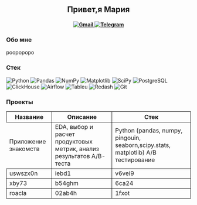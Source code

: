 <h2 align="center">Привет,я Мария
<h4 align="center">  
<a href="https://htmlacademy.ru">
  <img src="https://img.shields.io/badge/Gmail-%23316192.svg?style=for-the-badge&logo=gmail&logoColor=white"  alt="Gmail">
</a>
  <a href="https://htmlacademy.ru">
  <img src="https://img.shields.io/badge/Telegram-%23316192.svg?style=for-the-badge&logo=telegram&logoColor=white"  alt="Telegram">
</a>
<h3 align="left"> Обо мне</h3>
рооророро




### Стек
![Python](https://img.shields.io/badge/Python-3670A0?style=for-the-flat&logo=python&logoColor=ffdd54)
![Pandas](https://img.shields.io/badge/Pandas-%23150458.svg?style=for-the-flat&logo=pandas&logoColor=white)
![NumPy](https://img.shields.io/badge/Numpy-%23013243.svg?style=for-the-flat&logo=numpy&logoColor=white)
![Matplotlib](https://img.shields.io/badge/Matplotlib-%23ffffff.svg?style=for-the-flat&logo=Matplotlib&logoColor=black)
![SciPy](https://img.shields.io/badge/SciPy-%230C55A5.svg?style=for-the-flat&logo=scipy&logoColor=%white)
![PostgreSQL](https://img.shields.io/badge/PostgreSQL-%23316192.svg?style=for-the-flat&logo=postgresql&logoColor=white)
![ClickHouse](https://img.shields.io/badge/ClickHouse-%23F05033.svg?style=for-the-flat&logo=ClickHouse&logoColor=white)
![Airflow](https://img.shields.io/badge/Airflow-017CEE?style=for-the-flat&logo=Airflow&logoColor=white)
![Tableu](https://img.shields.io/badge/Tableu-%23150458.svg?style=for-the-flat&logo=Tableu&logoColor=white)
![Redash](https://img.shields.io/badge/Redash-%23F05033.svg?style=for-the-flat&logo=Redash&logoColor=white)
![Git](https://img.shields.io/badge/Git-3670A0?style=for-the-flat&logo=git&logoColor=white)

### Проекты

<table >
  <thead>
    <tr>
      <th style="border: 1px solid rgb(0, 0, 0);">Название</th>
      <th style="border: 1px solid rgb(0, 0, 0);">Описание</th>
      <th style="border: 1px solid rgb(0, 0, 0);">Стек</th>
    </tr>
  </thead>
  <tbody>
   <tr>
      <td>Приложение знакомств
      </td>
      <td style="border: 1px solid rgb(0, 0, 0);">EDA, выбор и расчет продуктовых метрик, анализ результатов А/B-теста</td>
      <td style="border: 1px solid rgb(0, 0, 0);">Python (pandas, numpy, pingouin, seaborn,scipy.stats, matplotlib) А/В тестирование

</td>
    </tr>
    <tr>
      <td style="border: 1px solid rgb(0, 0, 0);">uswszx0n</td>
      <td style="border: 1px solid rgb(0, 0, 0);">iebd1</td>
      <td style="border: 1px solid rgb(0, 0, 0);">v6vei9</td>
    </tr>
    <tr>
      <td style="border: 1px solid rgb(0, 0, 0);">xby73</td>
      <td style="border: 1px solid rgb(0, 0, 0);">b54ghm</td>
      <td style="border: 1px solid rgb(0, 0, 0);">6ca24</td>
    </tr>
    <tr>
      <td style="border: 1px solid rgb(0, 0, 0);">roacla</td>
      <td style="border: 1px solid rgb(0, 0, 0);">02ab4h</td>
      <td style="border: 1px solid rgb(0, 0, 0);">1fxot</td>
    </tr>
  </tbody>
</table>






